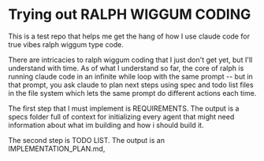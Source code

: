 # Trying out RALPH WIGGUM CODING
This is a test repo that helps me get the hang of how I use claude code for true vibes ralph wiggum type code.

There are intricacies to ralph wiggum coding that I just don't get yet, but I'll understand with time. As of what I understand so far, the core of ralph is running claude code in an infinite while loop with the same prompt -- but in that prompt, you ask claude to plan next steps using spec and todo list files in the file system which lets the same prompt do different actions each time.

The first step that I must implement is REQUIREMENTS. The output is a specs folder full of context for initializing every agent that might need information about what im building and how i should build it.

The second step is TODO LIST. The output is an IMPLEMENTATION_PLAN.md,
